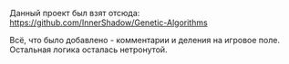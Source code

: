 Данный проект был взят отсюда: https://github.com/InnerShadow/Genetic-Algorithms

Всё, что было добавлено - комментарии и деления на игровое поле. Остальная логика осталась нетронутой.